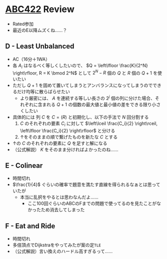 # [ABC422](https://atcoder.jp/contests/abc422) Review
- Rated参加
- 最近のE以降ムズくね……？

## D - Least Unbalanced
- AC（16分＋1WA）
- 各 $A_i$ はなるべく等しくしたいので、 $Q = \left\lfloor \frac{K}{2^N} \right\rfloor, R = K \bmod 2^N$ として $2^N - R$ 個の $Q$ と $R$ 個の $Q+1$ を使いたい
- ただし $Q+1$ を固めて置いてしまうとアンバランスになってしまうのでできるだけ均等に散らばらせたい
  - より厳密には、 $A$ を連続する等しい長さの $2^j$ 個の列に分けた場合、それぞれに含まれる $Q+1$ の個数の最大値と最小値の差をできる限り小さくしたい
- 具体的には 列 $C$ を $C = (R)$ と初期化し、以下の手法で $N$ 回分割する
    1. $C$ のそれぞれの要素 $C_i$ に対して $\left\lceil \frac{C_i}{2} \right\rceil, \left\lfloor \frac{C_i}{2} \right\rfloor$ と分ける
    1. ↑をそのままの順で繋げたものを新たな $C$ とする
- ↑の $C$ のそれぞれの要素に $Q$ を足すと解になる
- （公式解説） $K$ をそのまま分ければよかったのね……

## E - Colinear
- 時間切れ
- $\frac{1}{4}$ ぐらいの確率で題意を満たす直線を得られるなぁとは思っていたが
  - 本当に乱択をやるとは思わなんだよ……
    - ここ100回ぐらいのABCのFまでの問題で使ってるのを見たことがなかったため消去してしまった

## F - Eat and Ride
- 時間切れ
- 多倍頂点でDijkstraをやってみたが案の定`TLE`
- （公式解説）言い換えのハードル高すぎるって……
